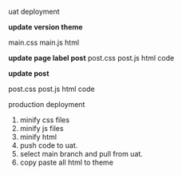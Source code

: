 uat deployment 


**update version theme**

main.css
main.js
html

**update page label post**
post.css
post.js
html code

**update post**

post.css
post.js
html code




production deployment


1. minify css files 
2. minify js files
3. minify html
5. push code to uat.
6. select main branch and pull from uat.
7. copy paste all html to theme

